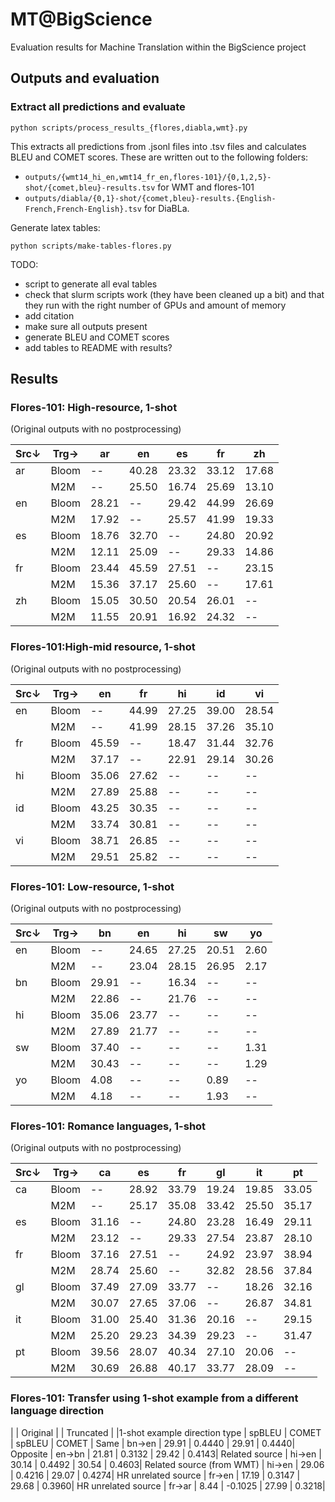 # MT@BigScience

Evaluation results for Machine Translation within the BigScience project

## Outputs and evaluation

### Extract all predictions and evaluate

```
python scripts/process_results_{flores,diabla,wmt}.py
```

This extracts all predictions from .jsonl files into .tsv files and calculates BLEU and COMET scores. These are written out to the following folders:
- `outputs/{wmt14_hi_en,wmt14_fr_en,flores-101}/{0,1,2,5}-shot/{comet,bleu}-results.tsv` for WMT and flores-101
- `outputs/diabla/{0,1}-shot/{comet,bleu}-results.{English-French,French-English}.tsv` for DiaBLa.

Generate latex tables:
```
python scripts/make-tables-flores.py
```

TODO:
- script to generate all eval tables
- check that slurm scripts work (they have been cleaned up a bit) and that they run with the right number of GPUs and amount of memory
- add citation
- make sure all outputs present
- generate BLEU and COMET scores
- add tables to README with results?

## Results

### Flores-101: High-resource, 1-shot
(Original outputs with no postprocessing)

| Src↓ | Trg→ | ar|en|es|fr|zh|
|---|---|---|---|---|---|---|
 | ar | Bloom | --|40.28|23.32|33.12|17.68| 
 |  | M2M | --|25.50|16.74|25.69|13.10| 
 | en | Bloom | 28.21|--|29.42|44.99|26.69| 
 |  | M2M | 17.92|--|25.57|41.99|19.33| 
 | es | Bloom | 18.76|32.70|--|24.80|20.92| 
 |  | M2M | 12.11|25.09|--|29.33|14.86| 
 | fr | Bloom | 23.44|45.59|27.51|--|23.15| 
 |  | M2M | 15.36|37.17|25.60|--|17.61| 
 | zh | Bloom | 15.05|30.50|20.54|26.01|--| 
 |  | M2M | 11.55|20.91|16.92|24.32|--| 

### Flores-101:High-mid resource, 1-shot
(Original outputs with no postprocessing)

| Src↓ | Trg→ | en | fr | hi | id | vi|
|---|---|---|---|---|---|---|
 | en | Bloom | -- | 44.99 | 27.25 | 39.00 | 28.54| 
 |  | M2M | -- | 41.99 | 28.15 | 37.26 | 35.10| 
 | fr | Bloom | 45.59 | -- | 18.47 | 31.44 | 32.76| 
 |  | M2M | 37.17 | -- | 22.91 | 29.14 | 30.26| 
 | hi | Bloom | 35.06 | 27.62 | -- | -- | --| 
 |  | M2M | 27.89 | 25.88 | -- | -- | --| 
 | id | Bloom | 43.25 | 30.35 | -- | -- | --| 
 |  | M2M | 33.74 | 30.81 | -- | -- | --| 
 | vi | Bloom | 38.71 | 26.85 | -- | -- | --| 
 |  | M2M | 29.51 | 25.82 | -- | -- | --| 
 
 ### Flores-101: Low-resource, 1-shot
 (Original outputs with no postprocessing)
 
 | Src↓ | Trg→ | bn | en | hi | sw | yo|
|---|---|---|---|---|---|---|
 | en | Bloom | -- | 24.65 | 27.25 | 20.51 | 2.60| 
 |  | M2M | -- | 23.04 | 28.15 | 26.95 | 2.17| 
 | bn | Bloom | 29.91 | -- | 16.34 | -- | --| 
 |  | M2M | 22.86 | -- | 21.76 | -- | --| 
 | hi | Bloom | 35.06 | 23.77 | -- | -- | --| 
 |  | M2M | 27.89 | 21.77 | -- | -- | --| 
 | sw | Bloom | 37.40 | -- | -- | -- | 1.31| 
 |  | M2M | 30.43 | -- | -- | -- | 1.29| 
 | yo | Bloom | 4.08 | -- | -- | 0.89 | --| 
 |  | M2M | 4.18 | -- | -- | 1.93 | --| 
 
 ### Flores-101: Romance languages, 1-shot
 (Original outputs with no postprocessing)
 
 | Src↓ | Trg→ | ca | es | fr | gl | it | pt|
|---|---|---|---|---|---|---|---|
 | ca | Bloom | -- | 28.92 | 33.79 | 19.24 | 19.85 | 33.05| 
 |  | M2M | -- | 25.17 | 35.08 | 33.42 | 25.50 | 35.17| 
 | es | Bloom | 31.16 | -- | 24.80 | 23.28 | 16.49 | 29.11| 
 |  | M2M | 23.12 | -- | 29.33 | 27.54 | 23.87 | 28.10| 
 | fr | Bloom | 37.16 | 27.51 | -- | 24.92 | 23.97 | 38.94| 
 |  | M2M | 28.74 | 25.60 | -- | 32.82 | 28.56 | 37.84| 
 | gl | Bloom | 37.49 | 27.09 | 33.77 | -- | 18.26 | 32.16| 
 |  | M2M | 30.07 | 27.65 | 37.06 | -- | 26.87 | 34.81| 
 | it | Bloom | 31.00 | 25.40 | 31.36 | 20.16 | -- | 29.15| 
 |  | M2M | 25.20 | 29.23 | 34.39 | 29.23 | -- | 31.47| 
 | pt | Bloom | 39.56 | 28.07 | 40.34 | 27.10 | 20.06 | --| 
 |  | M2M | 30.69 | 26.88 | 40.17 | 33.77 | 28.09 | --| 
 
 
 ### Flores-101: Transfer using 1-shot example from a different language direction
 | | Original | | Truncated |
|1-shot example direction type | spBLEU | COMET | spBLEU | COMET |
Same | bn→en | 29.91 | 0.4440 | 29.91 | 0.4440|
Opposite | en→bn | 21.81 | 0.3132 | 29.42 | 0.4143|
Related source | hi→en | 30.14 | 0.4492 | 30.54 | 0.4603|
Related source (from WMT) | hi→en | 29.06 | 0.4216 | 29.07 | 0.4274|
HR unrelated source | fr→en | 17.19 | 0.3147 | 29.68 | 0.3960|
HR unrelated source | fr→ar | 8.44 | -0.1025 | 27.99 | 0.3218|
